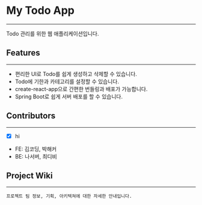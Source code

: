 # My Todo App
___

Todo 관리를 위한 웹 애플리케이션입니다.

## Features
___
- 편리한 UI로 Todo를 쉽게 생성하고 삭제할 수 있습니다.
- Todo에 기한과 카테고리를 설정할 수 있습니다.
- create-react-app으로 간편한 번들링과 배포가 가능합니다.
- Spring Boot로 쉽게 서버 배포를 할 수 있습니다.

## Contributors
___
- [x] hi 
- FE: 김코딩, 박해커
- BE: 나서버, 최디비

## Project Wiki
___
```
프로젝트 팀 정보, 기획, 아키텍쳐에 대한 자세한 안내입니다.
```